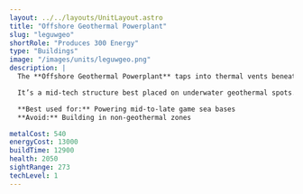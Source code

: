 ```yaml
---
layout: ../../layouts/UnitLayout.astro
title: "Offshore Geothermal Powerplant"
slug: "leguwgeo"
shortRole: "Produces 300 Energy"
type: "Buildings"
image: "/images/units/leguwgeo.png"
description: |
  The **Offshore Geothermal Powerplant** taps into thermal vents beneath the sea, offering massive energy output for its cost.

  It’s a mid-tech structure best placed on underwater geothermal spots. While it offers high efficiency, its dependency on specific terrain makes placement limited.

  **Best used for:** Powering mid-to-late game sea bases  
  **Avoid:** Building in non-geothermal zones

metalCost: 540
energyCost: 13000
buildTime: 12900
health: 2050
sightRange: 273
techLevel: 1
---
```

